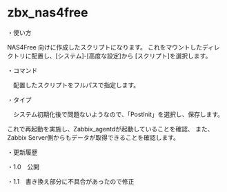 zbx_nas4free
============

・使い方

NAS4Free 向けに作成したスクリプトになります。
これをマウントしたディレクトリに配置し、[システム]-[高度な設定]から
[スクリプト]を選択します。

・コマンド

　配置したスクリプトをフルパスで指定します。

・タイプ

　システム初期化後で問題ないようなので、「PostInit」を選択し、保存します。

これで再起動を実施し、Zabbix_agentdが起動していることを確認、
また、Zabbix Server側からもデータが取得できることを確認します。

・更新履歴

・1.0　公開

・1.1　書き換え部分に不具合があったので修正
